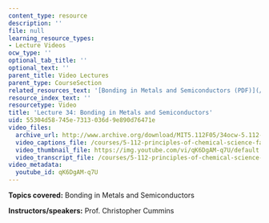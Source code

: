 ```yaml
---
content_type: resource
description: ''
file: null
learning_resource_types:
- Lecture Videos
ocw_type: ''
optional_tab_title: ''
optional_text: ''
parent_title: Video Lectures
parent_type: CourseSection
related_resources_text: '[Bonding in Metals and Semiconductors (PDF)](/courses/5-112-principles-of-chemical-science-fall-2005/resources/lecture34)'
resource_index_text: ''
resourcetype: Video
title: 'Lecture 34: Bonding in Metals and Semiconductors'
uid: 55304d58-745e-7313-036d-9e890d76471e
video_files:
  archive_url: http://www.archive.org/download/MIT5.112F05/34ocw-5.112-09dec2005-220k.mp4
  video_captions_file: /courses/5-112-principles-of-chemical-science-fall-2005/453c16c7f2b25ed7928277785b55614e_qK6DgAM-q7U.vtt
  video_thumbnail_file: https://img.youtube.com/vi/qK6DgAM-q7U/default.jpg
  video_transcript_file: /courses/5-112-principles-of-chemical-science-fall-2005/e56c4510f1c14aedd2bdd5c12f6c38c7_qK6DgAM-q7U.pdf
video_metadata:
  youtube_id: qK6DgAM-q7U
---
```


**Topics covered:** Bonding in Metals and Semiconductors

**Instructors/speakers:** Prof. Christopher Cummins